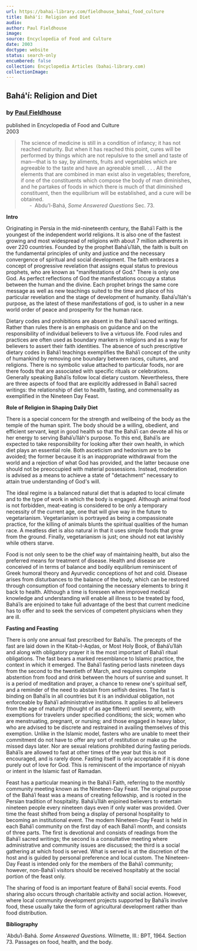 ```yaml
---
url: https://bahai-library.com/fieldhouse_bahai_food_culture
title: Bahá'í: Religion and Diet
audio: 
author: Paul Fieldhouse
image: 
source: Encyclopedia of Food and Culture
date: 2003
doctype: website
status: search-only
encumbered: false
collection: Encyclopedia Articles (bahai-library.com)
collectionImage: 
---
```



## Bahá'í: Religion and Diet

### by [Paul Fieldhouse](https://bahai-library.com/author/Paul+Fieldhouse)

published in Encyclopedia of Food and Culture  
2003


> The science of medicine is still in a condition of infancy; it has not reached maturity. But when it has reached this point, cures will be performed by things which are not repulsive to the smell and taste of man—that is to say, by aliments, fruits and vegetables which are agreeable to the taste and have an agreeable smell. . . . All the elements that are combined in man exist also in vegetables; therefore, if one of the constituents which compose the body of man diminishes, and he partakes of foods in which there is much of that diminished constituent, then the equilibrium will be established, and a cure will be obtained.  
>       -  Abdu'l-Bahá, _Some Answered Questions_ Sec. 73.

**Intro**

Originating in Persia in the mid-nineteenth century, the Baháʾí Faith is the youngest of the independent world religions. It is also one of the fastest growing and most widespread of religions with about 7 million adherents in over 220 countries. Founded by the prophet Baháʾuʾlláh, the faith is built on the fundamental principles of unity and justice and the necessary convergence of spiritual and social development. The faith embraces a concept of progressive revelation that assigns equal status to previous prophets, who are known as "manifestations of God." There is only one God. As perfect reflections of God the manifestations occupy a status between the human and the divine. Each prophet brings the same core message as well as new teachings suited to the time and place of his particular revelation and the stage of development of humanity. Baháʾuʾlláh's purpose, as the latest of these manifestations of god, is to usher in a new world order of peace and prosperity for the human race.

Dietary codes and prohibitions are absent in the Baháʾí sacred writings. Rather than rules there is an emphasis on guidance and on the responsibility of individual believers to live a virtuous life. Food rules and practices are often used as boundary markers in religions and as a way for believers to assert their faith identities. The absence of such prescriptive dietary codes in Baháʾí teachings exemplifies the Baháʾí concept of the unity of humankind by removing one boundary between races, cultures, and religions. There is no symbolic value attached to particular foods, nor are there foods that are associated with specific rituals or celebrations. Generally speaking Baháʾís follow local dietary custom. Nevertheless, there are three aspects of food that are explicitly addressed in Baháʾí sacred writings: the relationship of diet to health, fasting, and commensality as exemplified in the Nineteen Day Feast.

**Role of Religion in Shaping Daily Diet**

There is a special concern for the strength and wellbeing of the body as the temple of the human spirit. The body should be a willing, obedient, and efficient servant, kept in good health so that the Baháʾí can devote all his or her energy to serving Baháʾuʾlláh's purpose. To this end, Baháʾís are expected to take responsibility for looking after their own health, in which diet plays an essential role. Both asceticism and hedonism are to be avoided; the former because it is an inappropriate withdrawal from the world and a rejection of what God has provided, and the latter because one should not be preoccupied with material possessions. Instead, moderation is advised as a means to achieve a state of "detachment" necessary to attain true understanding of God's will.

The ideal regime is a balanced natural diet that is adapted to local climate and to the type of work in which the body is engaged. Although animal food is not forbidden, meat-eating is considered to be only a temporary necessity of the current age, one that will give way in the future to vegetarianism. Vegetarianism is portrayed as being a compassionate practice, for the killing of animals blunts the spiritual qualities of the human race. A meatless diet is also natural in that it uses simple foods that grow from the ground. Finally, vegetarianism is just; one should not eat lavishly while others starve.

Food is not only seen to be the chief way of maintaining health, but also the preferred means for treatment of disease. Health and disease are conceived of in terms of balance and bodily equilibrium reminiscent of Greek humoral theory and Ayurvedic conceptions of hot and cold. Disease arises from disturbances to the balance of the body, which can be restored through consumption of food containing the necessary elements to bring it back to health. Although a time is foreseen when improved medical knowledge and understanding will enable all illness to be treated by food, Baháʾís are enjoined to take full advantage of the best that current medicine has to offer and to seek the services of competent physicians when they are ill.

**Fasting and Feasting**

There is only one annual fast prescribed for Baháʾís. The precepts of the fast are laid down in the Kitab-I-Aqdas, or Most Holy Book, of Baháʾuʾlláh and along with obligatory prayer it is the most important of Baháʾí ritual obligations. The fast bears a marked resemblance to Islamic practice, the context in which it emerged. The Baháʾí fasting period lasts nineteen days from the second to the twentieth of March, and requires complete abstention from food and drink between the hours of sunrise and sunset. It is a period of meditation and prayer, a chance to renew one's spiritual self, and a reminder of the need to abstain from selfish desires. The fast is binding on Baháʾís in all countries but it is an individual obligation, not enforceable by Baháʾí administrative institutions. It applies to all believers from the age of maturity (thought of as age fifteen) until seventy, with exemptions for travelers under specified conditions; the sick; women who are menstruating, pregnant, or nursing; and those engaged in heavy labor, who are advised to be discrete and restrained in availing themselves of this exemption. Unlike in the Islamic model, fasters who are unable to meet their commitment do not have to offer any sort of restitution or make up the missed days later. Nor are sexual relations prohibited during fasting periods. Baháʾís are allowed to fast at other times of the year but this is not encouraged, and is rarely done. Fasting itself is only acceptable if it is done purely out of love for God. This is reminiscent of the importance of niyyah or intent in the Islamic fast of Ramadan.

Feast has a particular meaning in the Baháʾí Faith, referring to the monthly community meeting known as the Nineteen-Day Feast. The original purpose of the Baháʾí feast was a means of creating fellowship, and is rooted in the Persian tradition of hospitality. Baháʾuʾlláh enjoined believers to entertain nineteen people every nineteen days even if only water was provided. Over time the feast shifted from being a display of personal hospitality to becoming an institutional event. The modern Nineteen-Day Feast is held in each Baháʾí community on the first day of each Baháʾí month, and consists of three parts. The first is devotional and consists of readings from the Baháʾí sacred writings; the second is a consultative meeting where administrative and community issues are discussed; the third is a social gathering at which food is served. What is served is at the discretion of the host and is guided by personal preference and local custom. The Nineteen-Day Feast is intended only for the members of the Baháʾi community; however, non-Baháʾí visitors should be received hospitably at the social portion of the feast only.

The sharing of food is an important feature of Baháʾí social events. Food sharing also occurs through charitable activity and social action. However, where local community development projects supported by Baháʾís involve food, these usually take the form of agricultural development rather than food distribution.

**Bibliography**

ʿAbduʾl-Bahá. _Some Answered Questions._ Wilmette, Ill.: BPT, 1964. Section 73. Passages on food, health, and the body.